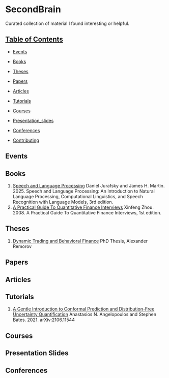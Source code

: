 # SecondBrain

Curated collection of material I found interesting or helpful.

## [Table of Contents]()

* [Events](#events)

* [Books](#books)

* [Theses](#theses)

* [Papers](#papers)

* [Articles](#articles)

* [Tutorials](#tutorials)

* [Courses](#courses)

* [Presentation_slides](#presentation-slides)

* [Conferences](#conferences)

* [Contributing](#contributing)


## Events


## Books
1. [Speech and Language Processing](https://web.stanford.edu/~jurafsky/slp3/ed3book_Jan25.pdf) Daniel Jurafsky and James H. Martin. 2025. Speech and Language Processing: An Introduction to Natural Language Processing, Computational Linguistics, and Speech Recognition with Language Models, 3rd edition.
2. [A Practical Guide To Quantitative Finance Interviews](https://academyflex.com/wp-content/uploads/2024/03/a-practical-guide-to-quantitative-finance-interviews.pdf)  Xinfeng Zhou. 2008. A Practical Guide To Quantitative Finance Interviews, 1st edition.

## Theses
1. [Dynamic Trading and Behavioral Finance](https://dspace.mit.edu/bitstream/handle/1721.1/107017/970814882-MIT.pdf?sequence=1&isAllowed=y) PhD Thesis, Alexander Remorov

## Papers

## Articles

## Tutorials
1. [A Gentle Introduction to Conformal Prediction and Distribution-Free Uncertainty Quantification](https://arxiv.org/pdf/2107.07511) Anastasios N. Angelopoulos and Stephen Bates. 2021. arXiv:2106.11544

## Courses

## Presentation Slides

## Conferences
